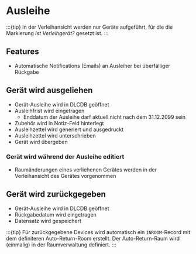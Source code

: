 # Ausleihe

:::{tip}
In der Verleihansicht werden nur Geräte aufgeführt, für die die Markierung *Ist Verleihgerät?* gesetzt ist.
:::

## Features

- Automatische Notifications (Emails) an Ausleiher bei überfälliger Rückgabe

## Gerät wird ausgeliehen

- Gerät-Ausleihe wird in DLCDB geöffnet
- Ausleihfrist wird eingetragen
  - Enddatum der Ausleihe darf aktuell nicht nach dem 31.12.2099 sein
- Zubehör wird in Notiz-Feld hinterlegt
- Ausleihzettel wird generiert und ausgedruckt
- Ausleihzettel wird unterschrieben
- Gerät wird übergeben

### Gerät wird während der Ausleihe editiert

- Raumänderungen eines verliehenen Gerätes werden in der Verleihansicht des Gerätes vorgenommen

## Gerät wird zurückgegeben

- Gerät-Ausleihe wird in DLCDB geöffnet
- Rückgabedatum wird eingetragen
- Datensatz wird gespeichert

:::{tip}
Für zurückgegebene Devices wird automatisch ein `INROOM`-Record mit dem definiteren Auto-Return-Room erstellt. Der Auto-Return-Raum wird (einmalig) in der Raumverwaltung definiert.
:::
